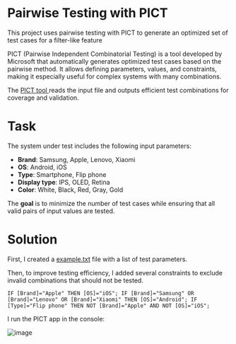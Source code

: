 # Pairwise Testing with PICT

This project uses pairwise testing with PICT to generate an optimized set of test cases for a filter-like feature

PICT (Pairwise Independent Combinatorial Testing) is a tool developed by Microsoft that automatically generates optimized test cases based on the pairwise method. It allows defining parameters, values, and constraints, making it especially useful for complex systems with many combinations.

The <a href="https://github.com/microsoft/pict" target="_blank">PICT tool </a>reads the input file and outputs efficient test combinations for coverage and validation.

# Task

The system under test includes the following input parameters:

- **Brand**: Samsung, Apple, Lenovo, Xiaomi
- **OS**: Android, iOS
- **Type**: Smartphone, Flip phone
- **Display type**: IPS, OLED, Retina
- **Color**: White, Black, Red, Gray, Gold

The **goal** is to minimize the number of test cases while ensuring that all valid pairs of input values are tested.

# Solution

First, I created a <a href="https://github.com/nshubina/Portfolio/blob/cf1616c7d073a48da7526c92ffd5ddafa1bdc9b2/Test%20Design/Pairwise/Work%20with%20PICT/example.txt" targget="_blank">example.txt</a> file with a list of test parameters. 

Then, to improve testing efficiency, I added several constraints to exclude invalid combinations that should not be tested.


<code>IF [Brand]="Apple" THEN [OS]="iOS";
IF [Brand]="Samsung" OR [Brand]="Lenovo" OR [Brand]="Xiaomi" THEN [OS]="Android";
IF [Type]="Flip phone" THEN NOT [Brand]="Apple" AND NOT [OS]="iOS";
</code>



I run the PICT app in the console:

![image](https://github.com/user-attachments/assets/a102c207-2004-4a53-ad28-5db6eec79f3c)
